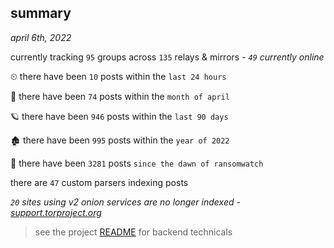 
## summary
_april 6th, 2022_

currently tracking `95` groups across `135` relays & mirrors - _`49` currently online_

⏲ there have been `10` posts within the `last 24 hours`

🦈 there have been `74` posts within the `month of april`

🪐 there have been `946` posts within the `last 90 days`

🏚 there have been `995` posts within the `year of 2022`

🦕 there have been `3281` posts `since the dawn of ransomwatch`

there are `47` custom parsers indexing posts

_`20` sites using v2 onion services are no longer indexed - [support.torproject.org](https://support.torproject.org/onionservices/v2-deprecation/)_

> see the project [README](https://github.com/thetanz/ransomwatch#ransomwatch--) for backend technicals
